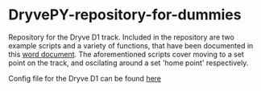 # DryvePY-repository-for-dummies
Repository for the Dryve D1 track. Included in the repository are two example scripts and a variety of functions, that have been documented in this [word document](How%20to%20control%20the%20Dryve%20D1%20over%20Python). The aforementioned scripts cover moving to a set point on the track, and oscilating around a set 'home point' respectively.

Config file for the Dryve D1 can be found [here](Configuration%20for%20guide.txt)
